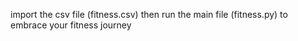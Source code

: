 import the csv file (fitness.csv)
then run the main file (fitness.py) to embrace your fitness journey
